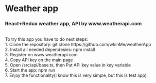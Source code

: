 <h1>Weather app</h1>
<h3>React+Redux weather app, API by www.weatherapi.com</h3><br>
To try this app you have to do next steps:<br>
1. Clone the repository: git clone https://github.com/wkinMe/weatherApp<br>
2. Install all needed dependesies: npm install<br>
3. Register on www.weatherapi.com<br>
4. Copy API key on the main page<br>
5. Open /src/api/base.ts, then Put API key value in key variable<br>
6. Start the app: npm run<br>
7. Enjoy the functionality(I know this is very simple, but this is test app)
